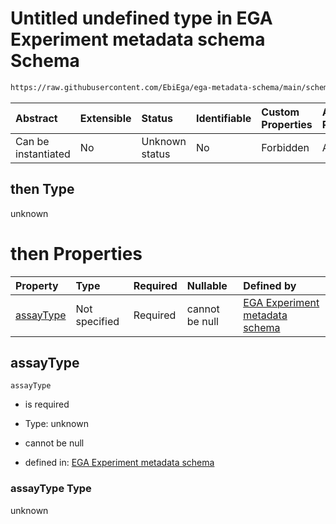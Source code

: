 # Untitled undefined type in EGA Experiment metadata schema Schema

```txt
https://raw.githubusercontent.com/EbiEga/ega-metadata-schema/main/schemas/EGA.experiment.json#/anyOf/1/then
```



| Abstract            | Extensible | Status         | Identifiable | Custom Properties | Additional Properties | Access Restrictions | Defined In                                                                           |
| :------------------ | :--------- | :------------- | :----------- | :---------------- | :-------------------- | :------------------ | :----------------------------------------------------------------------------------- |
| Can be instantiated | No         | Unknown status | No           | Forbidden         | Allowed               | none                | [EGA.experiment.json\*](../../../schemas/EGA.experiment.json "open original schema") |

## then Type

unknown

# then Properties

| Property                | Type          | Required | Nullable       | Defined by                                                                                                                                                                                                                                                                                             |
| :---------------------- | :------------ | :------- | :------------- | :----------------------------------------------------------------------------------------------------------------------------------------------------------------------------------------------------------------------------------------------------------------------------------------------------- |
| [assayType](#assaytype) | Not specified | Required | cannot be null | [EGA Experiment metadata schema](ega-9-anyof-if-the-assayed-molecule-is-ribonucleic-acid-then-the-assay-type-must-be-of-rna-asay-type-then-properties-assaytype.md "https://raw.githubusercontent.com/EbiEga/ega-metadata-schema/main/schemas/EGA.experiment.json#/anyOf/1/then/properties/assayType") |

## assayType



`assayType`

*   is required

*   Type: unknown

*   cannot be null

*   defined in: [EGA Experiment metadata schema](ega-9-anyof-if-the-assayed-molecule-is-ribonucleic-acid-then-the-assay-type-must-be-of-rna-asay-type-then-properties-assaytype.md "https://raw.githubusercontent.com/EbiEga/ega-metadata-schema/main/schemas/EGA.experiment.json#/anyOf/1/then/properties/assayType")

### assayType Type

unknown
